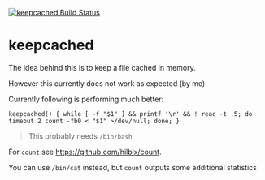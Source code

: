 [![keepcached Build Status](https://api.cirrus-ci.com/github/hilbix/keepcached.svg?branch=master)](https://cirrus-ci.com/github/hilbix/keepcached/master)


# keepcached

The idea behind this is to keep a file cached in memory.

However this currently does not work as expected (by me).

Currently following is performing much better:

	keepcached() { while [ -f "$1" ] && printf '\r' && ! read -t .5; do timeout 2 count -fb0 < "$1" >/dev/null; done; }

> This probably needs `/bin/bash`

For `count` see <https://github.com/hilbix/count>.

You can use `/bin/cat` instead, but `count` outputs some additional statistics


